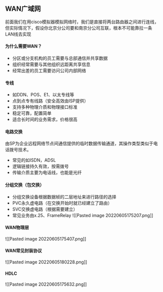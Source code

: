 ## WAN广域网
前面我们在用cisco模拟器模拟网络时，我们是直接将两台路由器之间进行连线，但实际情况下，假设你北京分公司要和南京分公司互联，根本不可能靠拉一条LAN线去实现

#### 为什么需要WAN？
- 分区或分支机构的员工需要与总部通信并共享数据
- 组织经常需要与其他组织远距离共享信息
- 经常出差的员工需要访问公司内部网络

#### 专线
- 如DDN、POS、E1、以太专线等
- 点到点专有线路（安全高效由ISP提供）
- 支持多种物理介质和物理接口标准
- 稳定可靠，配置简单
- 适合长时间的业务需求，价格很高

#### 电路交换
由SP为企业远程网络节点间通信提供的临时数据传输通道，其操作类型类似于电话拨号技术。
- 常见的如ISDN，ADSL
- 逻辑链接持久有效，按需拨号
- 传输介质主要为电话线，也能是光纤

#### 分组交换（包交换）
- 分组交换设备根据数据帧的二层地址来进行路径的选择
- PVC永久虚电路（在交换开始时就已经建立了路由）
- SVC交换虚电路（根据需要建立）
- 常见业务由x.25、FrameRelay
![[Pasted image 20220605175207.png]]


#### WAN物理层
![[Pasted image 20220605175407.png]]

#### WAN常见封装协议
![[Pasted image 20220605180228.png]]

#### HDLC
![[Pasted image 20220605175632.png]]